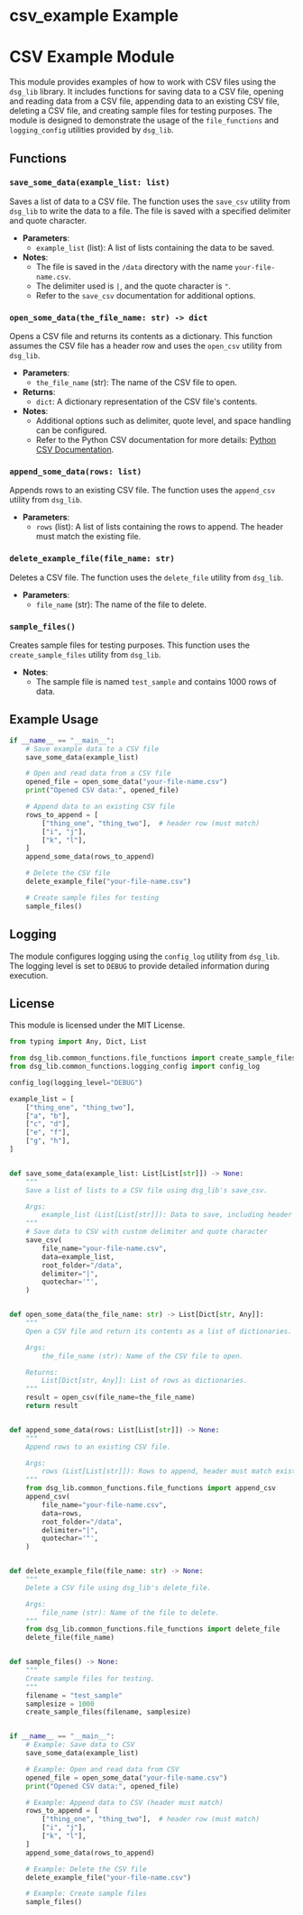 # csv_example Example

# CSV Example Module

This module provides examples of how to work with CSV files using the `dsg_lib` library. It includes functions for saving data to a CSV file, opening and reading data from a CSV file, appending data to an existing CSV file, deleting a CSV file, and creating sample files for testing purposes. The module is designed to demonstrate the usage of the `file_functions` and `logging_config` utilities provided by `dsg_lib`.

## Functions

### `save_some_data(example_list: list)`
Saves a list of data to a CSV file. The function uses the `save_csv` utility from `dsg_lib` to write the data to a file. The file is saved with a specified delimiter and quote character.

- **Parameters**:
  - `example_list` (list): A list of lists containing the data to be saved.
- **Notes**:
  - The file is saved in the `/data` directory with the name `your-file-name.csv`.
  - The delimiter used is `|`, and the quote character is `"`.
  - Refer to the `save_csv` documentation for additional options.

### `open_some_data(the_file_name: str) -> dict`
Opens a CSV file and returns its contents as a dictionary. This function assumes the CSV file has a header row and uses the `open_csv` utility from `dsg_lib`.

- **Parameters**:
  - `the_file_name` (str): The name of the CSV file to open.
- **Returns**:
  - `dict`: A dictionary representation of the CSV file's contents.
- **Notes**:
  - Additional options such as delimiter, quote level, and space handling can be configured.
  - Refer to the Python CSV documentation for more details: [Python CSV Documentation](https://docs.python.org/3/library/csv.html).

### `append_some_data(rows: list)`
Appends rows to an existing CSV file. The function uses the `append_csv` utility from `dsg_lib`.

- **Parameters**:
  - `rows` (list): A list of lists containing the rows to append. The header must match the existing file.

### `delete_example_file(file_name: str)`
Deletes a CSV file. The function uses the `delete_file` utility from `dsg_lib`.

- **Parameters**:
  - `file_name` (str): The name of the file to delete.

### `sample_files()`
Creates sample files for testing purposes. This function uses the `create_sample_files` utility from `dsg_lib`.

- **Notes**:
  - The sample file is named `test_sample` and contains 1000 rows of data.

## Example Usage

```python
if __name__ == "__main__":
    # Save example data to a CSV file
    save_some_data(example_list)

    # Open and read data from a CSV file
    opened_file = open_some_data("your-file-name.csv")
    print("Opened CSV data:", opened_file)

    # Append data to an existing CSV file
    rows_to_append = [
        ["thing_one", "thing_two"],  # header row (must match)
        ["i", "j"],
        ["k", "l"],
    ]
    append_some_data(rows_to_append)

    # Delete the CSV file
    delete_example_file("your-file-name.csv")

    # Create sample files for testing
    sample_files()
```

## Logging

The module configures logging using the `config_log` utility from `dsg_lib`. The logging level is set to `DEBUG` to provide detailed information during execution.

## License
This module is licensed under the MIT License.

```python
from typing import Any, Dict, List

from dsg_lib.common_functions.file_functions import create_sample_files, open_csv, save_csv
from dsg_lib.common_functions.logging_config import config_log

config_log(logging_level="DEBUG")

example_list = [
    ["thing_one", "thing_two"],
    ["a", "b"],
    ["c", "d"],
    ["e", "f"],
    ["g", "h"],
]


def save_some_data(example_list: List[List[str]]) -> None:
    """
    Save a list of lists to a CSV file using dsg_lib's save_csv.

    Args:
        example_list (List[List[str]]): Data to save, including header as first row.
    """
    # Save data to CSV with custom delimiter and quote character
    save_csv(
        file_name="your-file-name.csv",
        data=example_list,
        root_folder="/data",
        delimiter="|",
        quotechar='"',
    )


def open_some_data(the_file_name: str) -> List[Dict[str, Any]]:
    """
    Open a CSV file and return its contents as a list of dictionaries.

    Args:
        the_file_name (str): Name of the CSV file to open.

    Returns:
        List[Dict[str, Any]]: List of rows as dictionaries.
    """
    result = open_csv(file_name=the_file_name)
    return result


def append_some_data(rows: List[List[str]]) -> None:
    """
    Append rows to an existing CSV file.

    Args:
        rows (List[List[str]]): Rows to append, header must match existing file.
    """
    from dsg_lib.common_functions.file_functions import append_csv
    append_csv(
        file_name="your-file-name.csv",
        data=rows,
        root_folder="/data",
        delimiter="|",
        quotechar='"',
    )


def delete_example_file(file_name: str) -> None:
    """
    Delete a CSV file using dsg_lib's delete_file.

    Args:
        file_name (str): Name of the file to delete.
    """
    from dsg_lib.common_functions.file_functions import delete_file
    delete_file(file_name)


def sample_files() -> None:
    """
    Create sample files for testing.
    """
    filename = "test_sample"
    samplesize = 1000
    create_sample_files(filename, samplesize)


if __name__ == "__main__":
    # Example: Save data to CSV
    save_some_data(example_list)

    # Example: Open and read data from CSV
    opened_file = open_some_data("your-file-name.csv")
    print("Opened CSV data:", opened_file)

    # Example: Append data to CSV (header must match)
    rows_to_append = [
        ["thing_one", "thing_two"],  # header row (must match)
        ["i", "j"],
        ["k", "l"],
    ]
    append_some_data(rows_to_append)

    # Example: Delete the CSV file
    delete_example_file("your-file-name.csv")

    # Example: Create sample files
    sample_files()
```
